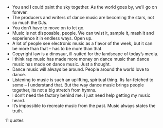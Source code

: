  - You and I could paint the sky together. As the world goes by, we’ll go on forever.
 - The producers and writers of dance music are becoming the stars, not so much the DJs.
 - You don’t have to move on to let go.
 - Music is not disposable, people. We can twist it, sample it, mash it and experience it in endless ways. Open up.
 - A lot of people see electronic music as a flavor of the week, but it can be more than that – has to be more than that.
 - Copyright law is a dinosaur, ill-suited for the landscape of today’s media.
 - I think rap music has made more money on dance music than dance music has made on dance music. Just a thought.
 - Dance music will always be around. People around the world love to dance.
 - Listening to music is such an uplifting, spiritual thing. Its far-fetched to some – I understand that. But the way dance music brings people together, its not a big stretch from hymns.
 - I don’t need the factory behind me. I just need help getting my music heard.
 - It’s impossible to recreate music from the past. Music always states the truth.

11 quotes